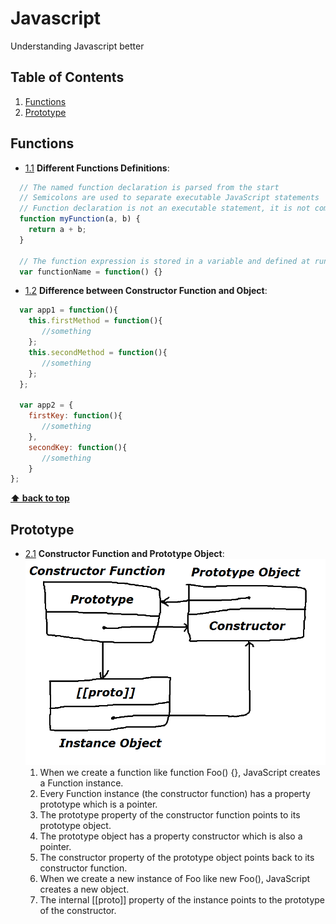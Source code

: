# Javascript
Understanding Javascript better

## Table of Contents
1. [Functions](#functions)
1. [Prototype](#prototype)

## Functions
- [1.1](#1.1) <a name='1.1'></a> **Different Functions Definitions**: 
```javascript
  // The named function declaration is parsed from the start
  // Semicolons are used to separate executable JavaScript statements
  // Function declaration is not an executable statement, it is not common to end it with a semicolon
  function myFunction(a, b) {
    return a + b;
  }

  // The function expression is stored in a variable and defined at run-time
  var functionName = function() {}
```

- [1.2](#1.2) <a name='1.2'></a> **Difference between Constructor Function and Object**:
```javascript
  var app1 = function(){
    this.firstMethod = function(){
       //something
    };
    this.secondMethod = function(){
       //something
    };
  };
  
  var app2 = {
    firstKey: function(){
       //something
    },
    secondKey: function(){
       //something
    }
};
```
**[⬆ back to top](#table-of-contents)**

## Prototype
- [2.1](#2.1) <a name='2.1'></a> **Constructor Function and Prototype Object**:
  ![server diagram](Constructor%20and%20Prototype.png)
    1. When we create a function like function Foo() {}, JavaScript creates a Function instance.
    2. Every Function instance (the constructor function) has a property prototype which is a pointer.
    3. The prototype property of the constructor function points to its prototype object.
    4. The prototype object has a property constructor which is also a pointer.
    5. The constructor property of the prototype object points back to its constructor function.
    6. When we create a new instance of Foo like new Foo(), JavaScript creates a new object.
    7. The internal [[proto]] property of the instance points to the prototype of the constructor.
